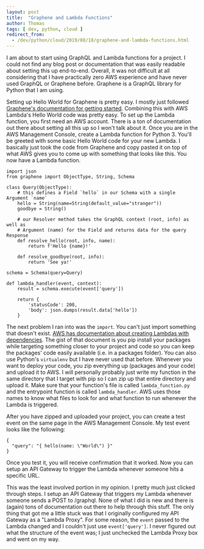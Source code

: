 ```yaml
---
layout: post
title:  "Graphene and Lambda Functions"
author: Thomas
tags: [ dev, python, cloud ]
redirect_from:
  - /dev/python/cloud/2019/08/18/graphene-and-lambda-functions.html
---
```

I am about to start using GraphQL and Lambda functions for a project. I could not find any blog post or documentation that was easily readable about setting this up end-to-end. Overall, it was not difficult at all considering that I have practically zero AWS experience and have never used GraphQL or Graphene before. Graphene is a GraphQL library for Python that I am using.

Setting up Hello World for Graphene is pretty easy. I mostly just followed [Graphene's documentation for getting started](https://docs.graphene-python.org/en/latest/quickstart/). Combining this with AWS Lambda's Hello World code was pretty easy. To set up the Lambda function, you first need an AWS account. There is a ton of documentation out there about setting all this up so I won't talk about it. Once you are in the AWS Management Console, create a Lambda function for Python 3. You'll be greeted with some basic Hello World code for your new Lambda. I basically just took the code from Graphene and copy pasted it on top of what AWS gives you to come up with something that looks like this. You now have a Lambda function.

```
import json
from graphene import ObjectType, String, Schema

class Query(ObjectType):
    # this defines a Field `hello` in our Schema with a single Argument `name`
    hello = String(name=String(default_value="stranger"))
    goodbye = String()

    # our Resolver method takes the GraphQL context (root, info) as well as
    # Argument (name) for the Field and returns data for the query Response
    def resolve_hello(root, info, name):
        return f'Hello {name}!'

    def resolve_goodbye(root, info):
        return 'See ya!'

schema = Schema(query=Query)

def lambda_handler(event, context):
    result = schema.execute(event['query'])

    return {
        'statusCode': 200,
        'body': json.dumps(result.data['hello'])
    }
```

The next problem I ran into was the `import`. You can't just import something that doesn't exist. [AWS has documentation about creating Lambdas with dependencies](https://docs.aws.amazon.com/lambda/latest/dg/lambda-python-how-to-create-deployment-package.html#python-package-dependencies). The gist of that document is you pip install your packages while targeting something closer to your project and code so you can keep the packages' code easily available (i.e. in a packages folder). You can also use Python's `virtualenv` but I have never used that before. Whenever you want to deploy your code, you zip everything up (packages and your code) and upload it to AWS. I will personally probably just write my function in the same directory that I target with pip so I can zip up that entire directory and upload it. Make sure that your function's file is called `lambda_function.py` and the entrypoint function is called `lambda_handler`. AWS uses those names to know what files to look for and what function to run whenever the Lambda is triggered.

After you have zipped and uploaded your project, you can create a test event on the same page in the AWS Management Console. My test event looks like the following:

```
{
  "query": "{ hello(name: \"World\") }"
}
```

Once you test it, you will receive confirmation that it worked. Now you can setup an API Gateway to trigger the Lambda whenever someone hits a specific URL.

This was the least involved portion in my opinion. I pretty much just clicked through steps. I setup an API Gateway that triggers my Lambda whenever someone sends a POST to /graphql. None of what I did is new and there is (again) tons of documentation out there to help through this stuff. The only thing that got me a little stuck was that I originally configured my API Gateway as a "Lambda Proxy". For some reason, the `event` passed to the Lambda changed and I couldn't just use `event['query']`. I never figured out what the structure of the event was; I just unchecked the Lambda Proxy box and went on my way.
